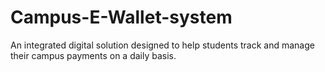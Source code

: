 # Campus-E-Wallet-system
An integrated digital solution designed to help students track and manage their campus payments on a daily basis. 
